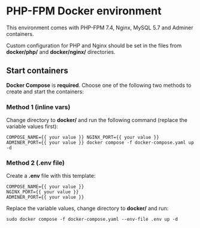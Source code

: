 # PHP-FPM Docker environment
This environment comes with PHP-FPM 7.4, Nginx, MySQL 5.7 and Adminer containers.

Custom configuration for PHP and Nginx should be set in the files from **docker/php/** and **docker/nginx/** directories.

## **Start containers** 
**Docker Compose** is **required**. Choose one of the following two methods to create and start the containers:

### **Method 1 (inline vars)**
Change directory to **docker/** and run the following command (replace the variable values first):
```
COMPOSE_NAME={{ your value }} NGINX_PORT={{ your value }} ADMINER_PORT={{ your value }} docker compose -f docker-compose.yaml up -d
```

### **Method 2 (.env file)**
Create a **.env** file with this template:
```
COMPOSE_NAME={{ your value }}
NGINX_PORT={{ your value }}
ADMINER_PORT={{ your value }}
```

Replace the variable values, change directory to **docker/** and run:
```
sudo docker compose -f docker-compose.yaml --env-file .env up -d
```
